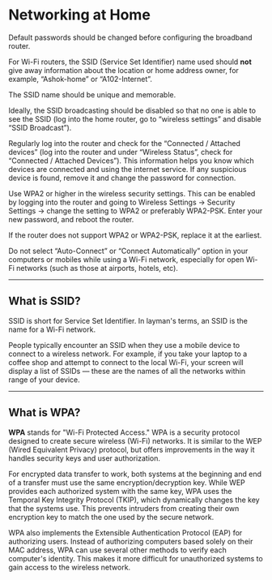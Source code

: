# Networking at Home

Default passwords should be changed before configuring the broadband router.

For Wi-Fi routers, the SSID (Service Set Identifier) name used should **not** give away information about the location or home address owner, for example, “Ashok-home” or “A102-Internet”.

The SSID name should be unique and memorable.

Ideally, the SSID broadcasting should be disabled so that no one is able to see the SSID (log into the home router, go to “wireless settings” and disable “SSID Broadcast”).

Regularly log into the router and check for the “Connected / Attached devices” (log into the router and under “Wireless Status”, check for “Connected / Attached Devices”). This information helps you know which devices are connected and using the internet service. If any suspicious device is found, remove it and change the password for connection.

Use WPA2 or higher in the wireless security settings. This can be enabled by logging into the router and going to Wireless Settings -> Security Settings -> change the setting to WPA2 or preferably WPA2-PSK. Enter your new password, and reboot the router.

If the router does not support WPA2 or WPA2-PSK, replace it at the earliest.

Do not select “Auto-Connect” or “Connect Automatically” option in your computers or mobiles while using a Wi-Fi network, especially for open Wi-Fi networks (such as those at airports, hotels, etc).

---

## What is SSID?

SSID is short for Service Set Identifier. In layman's terms, an SSID is the name for a Wi-Fi network.

People typically encounter an SSID when they use a mobile device to connect to a wireless network. For example, if you take your laptop to a coffee shop and attempt to connect to the local Wi-Fi, your screen will display a list of SSIDs — these are the names of all the networks within range of your device.

---

## What is WPA?

**WPA** stands for "Wi-Fi Protected Access." WPA is a security protocol designed to create secure wireless (Wi-Fi) networks. It is similar to the WEP (Wired Equivalent Privacy) protocol, but offers improvements in the way it handles security keys and user authorization.

For encrypted data transfer to work, both systems at the beginning and end of a transfer must use the same encryption/decryption key. While WEP provides each authorized system with the same key, WPA uses the Temporal Key Integrity Protocol (TKIP), which dynamically changes the key that the systems use. This prevents intruders from creating their own encryption key to match the one used by the secure network.

WPA also implements the Extensible Authentication Protocol (EAP) for authorizing users. Instead of authorizing computers based solely on their MAC address, WPA can use several other methods to verify each computer's identity. This makes it more difficult for unauthorized systems to gain access to the wireless network.
